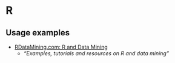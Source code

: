 # R



## Usage examples

- [RDataMining.com: R and Data Mining](http://www.rdatamining.com/)
  - _“Examples, tutorials and resources on R and data mining”_
